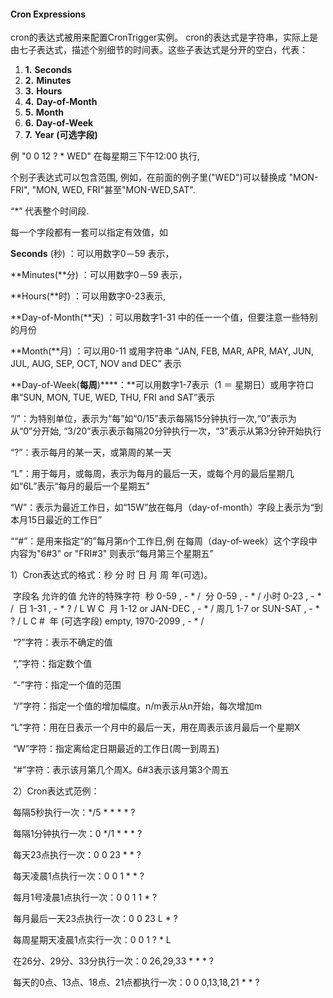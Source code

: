 #### Cron Expressions

cron的表达式被用来配置CronTrigger实例。 cron的表达式是字符串，实际上是由七子表达式，描述个别细节的时间表。这些子表达式是分开的空白，代表：

1. **1.**    **Seconds**
2. **2.**    **Minutes**
3. **3.**    **Hours**
4. **4.**    **Day-of-Month**
5. **5.**    **Month**
6. **6.**    **Day-of-Week**
7. **7.**    **Year (****可选字段****)**

例  "0 0 12 ? * WED" 在每星期三下午12:00 执行,

个别子表达式可以包含范围, 例如，在前面的例子里("WED")可以替换成 "MON-FRI", "MON, WED, FRI"甚至"MON-WED,SAT".

“*” 代表整个时间段.

每一个字段都有一套可以指定有效值，如

**Seconds** (秒)     ：可以用数字0－59 表示，

**Minutes(**分)     ：可以用数字0－59 表示，

**Hours(**时)       ：可以用数字0-23表示,

**Day-of-Month(**天) ：可以用数字1-31 中的任一一个值，但要注意一些特别的月份

**Month(**月)      ：可以用0-11 或用字符串  “JAN, FEB, MAR, APR, MAY, JUN, JUL, AUG, SEP, OCT, NOV and DEC” 表示

**Day-of-Week(****每周****)****：**可以用数字1-7表示（1 ＝ 星期日）或用字符口串“SUN, MON, TUE, WED, THU, FRI and SAT”表示

“/”：为特别单位，表示为“每”如“0/15”表示每隔15分钟执行一次,“0”表示为从“0”分开始, “3/20”表示表示每隔20分钟执行一次，“3”表示从第3分钟开始执行

“?”：表示每月的某一天，或第周的某一天

“L”：用于每月，或每周，表示为每月的最后一天，或每个月的最后星期几如“6L”表示“每月的最后一个星期五”

“W”：表示为最近工作日，如“15W”放在每月（day-of-month）字段上表示为“到本月15日最近的工作日”

““#”：是用来指定“的”每月第n个工作日,例 在每周（day-of-week）这个字段中内容为"6#3" or "FRI#3" 则表示“每月第三个星期五”

 

1）Cron表达式的格式：秒 分 时 日 月 周 年(可选)。

​        字段名         允许的值            允许的特殊字符 
​        秒             0-59                , - * / 
​        分             0-59                , - * / 
​        小时           0-23                , - * / 
​        日             1-31                , - * ? / L W C 
​        月             1-12 or JAN-DEC     , - * / 
​        周几           1-7 or SUN-SAT      , - * ? / L C # 
​        年 (可选字段)   empty, 1970-2099   , - * /

 

​        “?”字符：表示不确定的值

​        “,”字符：指定数个值

​        “-”字符：指定一个值的范围

​        “/”字符：指定一个值的增加幅度。n/m表示从n开始，每次增加m

​        “L”字符：用在日表示一个月中的最后一天，用在周表示该月最后一个星期X

​        “W”字符：指定离给定日期最近的工作日(周一到周五)

​        “#”字符：表示该月第几个周X。6#3表示该月第3个周五



​     2）Cron表达式范例：

​         每隔5秒执行一次：*/5 * * * * ?

​         每隔1分钟执行一次：0 */1 * * * ?

​         每天23点执行一次：0 0 23 * * ?

​         每天凌晨1点执行一次：0 0 1 * * ?

​         每月1号凌晨1点执行一次：0 0 1 1 * ?

​         每月最后一天23点执行一次：0 0 23 L * ?

​         每周星期天凌晨1点实行一次：0 0 1 ? * L

​         在26分、29分、33分执行一次：0 26,29,33 * * * ?

​         每天的0点、13点、18点、21点都执行一次：0 0 0,13,18,21 * * ?